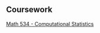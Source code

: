## Coursework

[Math 534 - Computational Statistics](https://josegonzalezstatistics.github.io/git_hub/Computational/534_project.html)

